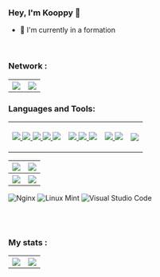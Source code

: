 ### Hey, I'm Kooppy 👋 

- 🌱 I'm currently in a formation

<br />

### Network :
<table> 
  <thread>
    <tr>
      <th>
<a href="https://github.com/Kooppy">
    <img align="center" src="https://img.shields.io/badge/Kooppy-%23000000.svg?style=for-the-badge&logo=github&logoColor=white" />
</a>  
      </th>
      <th>
<a href="https://www.linkedin.com/in/melvin-mezerette-638a02129/">
    <img align="center" src="https://img.shields.io/badge/Melvin Mezerette-%231572B6.svg?style=for-the-badge&logo=linkedin&logoColor=white" />
</a>
      </th>
    </tr>
  </thread>
</table>
      


### Languages and Tools:




<table> 
  <thread>
    <tr>      
      <th>
        <p align="center">
          <a href="https://github.com/Kooppy">
            <img src="https://img.shields.io/badge/html5-%23E34F26.svg?style=for-the-badge&logo=html5&logoColor=white" />
          </a>
          <a href="https://github.com/Kooppy">
            <img src="https://img.shields.io/npm/v/sass?color=pink&label=sass&logo=sass&style=for-the-badge" />
          </a>
          <a href="https://github.com/Kooppy">
            <img src="https://img.shields.io/badge/css3-%231572B6.svg?style=for-the-badge&logo=css3&logoColor=white" />
          </a>
          <a href="https://github.com/Kooppy">
            <img src="https://img.shields.io/badge/javascript-%23323330.svg?style=for-the-badge&logo=javascript&logoColor=%23F7DF1E" />
          </a>
          <a href="https://github.com/Kooppy">
            <img src="https://img.shields.io/badge/bootstrap-%23563D7C.svg?style=for-the-badge&logo=bootstrap&logoColor=white" />
          </a>
        </p>
      </th>
      <th>
        <p align="center">
          <a href="https://github.com/Kooppy">
            <img src="https://img.shields.io/badge/NPM-%23000000.svg?style=for-the-badge&logo=npm&logoColor=white" />
          </a>
          <a href="https://github.com/Kooppy">
            <img src="https://img.shields.io/badge/node.js-6DA55F?style=for-the-badge&logo=node.js&logoColor=white" />
          </a>
          <a href="https://github.com/Kooppy">
            <img src="https://img.shields.io/badge/express.js-%23404d59.svg?style=for-the-badge&logo=express&logoColor=%2361DAFB" />
          </a>
        </p>
      </th>
      <th>
        <p align="center">
          <a href="https://github.com/Kooppy">
            <img src="https://img.shields.io/badge/mysql-%2300f.svg?style=for-the-badge&logo=mysql&logoColor=white" />
          </a>
          <a href="https://github.com/Kooppy">
            <img src="https://img.shields.io/badge/workbench-%2300f.svg?style=for-the-badge&logo=workbench&logoColor=white" />
          </a>
        </p>
      </th>
      <th>
        <p align="center">
          <a href="https://github.com/Kooppy">
            <img src="https://img.shields.io/badge/nginx-%23009639.svg?style=for-the-badge&logo=nginx&logoColor=white" />
          </a>
        </p>
      </th>
    </tr>
  </thread>
</table>





<table> 
  <thread>
    <tr>
      <p align="center">
        <th>
          <a href="https://github.com/Kooppy">
            <img src="https://img.shields.io/badge/Visual%20Studio%20Code-0078d7.svg?style=for-the-badge&logo=visual-studio-code&logoColor=white" />
          </a>
        </th>
        <th>
          <a href="https://github.com/Kooppy">
            <img src="https://img.shields.io/badge/workbench-%2300f.svg?style=for-the-badge&logo=workbench&logoColor=white" />
          </a>
        </th>
      </p>
    </tr>
        <tr>
      <p align="center">
        <th>
          <a href="https://github.com/Kooppy">
            <img src="https://img.shields.io/badge/Visual%20Studio%20Code-0078d7.svg?style=for-the-badge&logo=visual-studio-code&logoColor=white" />
          </a>
        </th>
        <th>
          <a href="https://github.com/Kooppy">
            <img src="https://img.shields.io/badge/workbench-%2300f.svg?style=for-the-badge&logo=workbench&logoColor=white" />
          </a>
        </th>
      </p>
    </tr>
  </thread>
</table>


![Nginx](https://img.shields.io/badge/nginx-%23009639.svg?style=for-the-badge&logo=nginx&logoColor=white)
![Linux Mint](https://img.shields.io/badge/Linux%20Mint-87CF3E?style=for-the-badge&logo=Linux%20Mint&logoColor=white)
![Visual Studio Code](https://img.shields.io/badge/Visual%20Studio%20Code-0078d7.svg?style=for-the-badge&logo=visual-studio-code&logoColor=white)



<br />
<br />

### My stats :
<table> 
  <thread>
    <tr>
      <th>
        <a href="https://github.com/Kooppy">
          <img align="center" src="https://github-readme-stats.vercel.app/api?username=Kooppy&theme=calm&show_icons=true&include_all_commits=true&hide_border=true" />
        </a>
      </th>
      <th>
        <a href="https://github.com/Kooppy">
          <img align="center" src="https://github-readme-stats.vercel.app/api/top-langs/?username=Kooppy&theme=calm&layout=compact&hide_border=true" />
        </a>
      </th>
    </tr>
  </thread>
</table>
  
  



